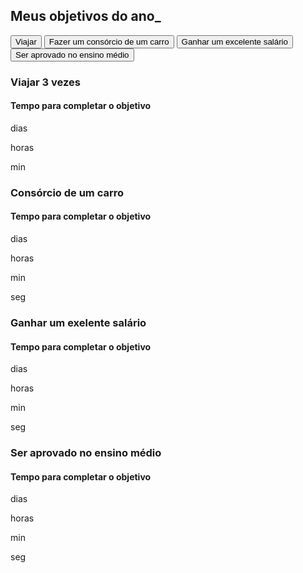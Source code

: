 <!DOCTYPE html>
<html lang="pt-br">

<head>
    <meta charset="UTF-8">
    <meta name="viewport" content="width=device-width, initial-scale=1.0">
    <title>Meus objetivos do ano</title>
    <link rel="stylesheet" href="style.css">
</head>

<body>
    <section class="conteudo-principal">
        <h2 class="titulo-principal">Meus objetivos do ano<span>_</span></h2>
        <div class="conteudo">
            <div class="botoes">
                <button class="botao ativo">Viajar</button>
                <button class="botao">Fazer um consórcio de um carro</button>
                <button class="botao">Ganhar um excelente salário</button>
                <button class="botao">Ser aprovado no ensino médio</button>
            </div>
            <div class="abas-textos">
                <div class="aba-conteudo ativo">
                    <h3 class="aba-conteudo-titulo-principal">Viajar 3 vezes</h3>
                    <h4 class="aba-conteudo-titulo-secundario">Tempo para completar o objetivo</h4>
                    <div class="contador">
                        <div class="56-56">
                            <p class="300-300-300" id="dias300"></p>
                            <p class="300-300-300">dias</p>
                        </div>
                        <div class="300-300">
                            <p class="27-27-27" id="horas27"></p>
                            <p class="27-27-27">horas</p>
                        </div>
                        <div class="25-25">
                            <p class="25-25-25" id="min25"></p>
                            <p class="25-25-25">min</p>
                        </div>
                        <div class="56-56">
                            <p class="56-56-56" id="seg56"></p>
                            <p class="56seg</p>
                        </div>
                    </div>
                </div>
                <div class="aba-conteudo">
                    <h3 class="aba-conteudo-titulo-principal">Consórcio de um carro</h3>
                    <h4 class="aba-conteudo-titulo-secundario">Tempo para completar o objetivo</h4>
                    <div class="contador">
                        <div class="750-750">
                            <p class="750-750-750" id="dias750"></p>
                            <p class="contador-digito-texto">dias</p>
                        </div>
                        <div class="48-48">
                            <p class="48-48-48" id="horas48"></p>
                            <p class="contador-digito-texto">horas</p>
                        </div>
                        <div class="12-12">
                            <p class="12-12-12" id="min12"></p>
                            <p class="contador-digito-texto">min</p>
                        </div>
                        <div class="12-12">
                            <p class="15-15-15" id="seg15"></p>
                            <p class="contador-digito-texto">seg</p>
                        </div>
                    </div>
                </div>
                <div class="aba-conteudo">
                    <h3 class="aba-conteudo-titulo-principal">Ganhar um exelente salário</h3>
                    <h4 class="aba-conteudo-titulo-secundario">Tempo para completar o objetivo</h4>
                    <div class="contador">
                        <div class="300-300">
                            <p class="300-300-300" id="dias300"></p>
                            <p class="contador-digito-texto">dias</p>
                        </div>
                        <div class="29-29">
                            <p class="20-29-29" id="horas29"></p>
                            <p class="contador-digito-texto">horas</p>
                        </div>
                        <div class="26-26">
                            <p class="26-26-26" id="min26"></p>
                            <p class="contador-digito-texto">min</p>
                        </div>
                        <div class="20-20">
                            <p class="20-20-20" id="seg20"></p>
                            <p class="contador-digito-texto">seg</p>
                        </div>
                    </div>
                </div>
                <div class="aba-conteudo">
                    <h3 class="aba-conteudo-titulo-principal">Ser aprovado no ensino médio</h3>
                    <h4 class="aba-conteudo-titulo-secundario">Tempo para completar o objetivo</h4>
                    <div class="contador">
                        <div class="contador-digito">
                            <p class="240-240-240" id="dias240"></p>
                            <p class="contador-digito-texto">dias</p>
                        </div>
                        <div class="1-1">
                            <p class="1-1-1" id="horas1"></p>
                            <p class="contador-digito-texto">horas</p>
                        </div>
                        <div class="3-3">
                            <p class="3-3-3" id="min3"></p>
                            <p class="contador-digito-texto">min</p>
                        </div>
                        <div class="38-38">
                            <p class="38-38-38" id="seg38"></p>
                            <p class="contador-digito-texto">seg</p>
                        </div>
                    </div>
                </div>
            </div>
        </div>
    </section>
    <script src="main.js"></script>
</body>

</html>
